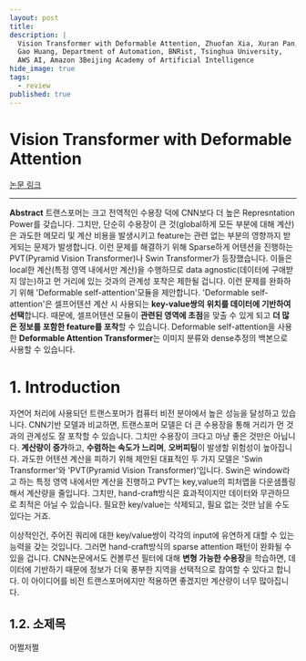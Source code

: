 ```yaml
---
layout: post
title: 
description: |
  Vision Transformer with Deformable Attention, Zhuofan Xia, Xuran Pan, Shiji Song, Li Erran Li, 
  Gao Huang, Department of Automation, BNRist, Tsinghua University, 
  AWS AI, Amazon 3Beijing Academy of Artificial Intelligence
hide_image: true
tags:
  - review
published: true
---
```


# Vision Transformer with Deformable Attention
[논문 링크](https://openaccess.thecvf.com/content/CVPR2022/html/Xia_Vision_Transformer_With_Deformable_Attention_CVPR_2022_paper.html?ref=https://githubhelp.com)

* * *
**Abstract**
 트랜스포머는 크고 전역적인 수용장 덕에 CNN보다 더 높은 Represntation Power를 갖습니다. 
그치만, 단순히 수용장이 큰 것(global하게 모든 부분에 대해 계산)은 과도한 메모리 및 계산 비용을 발생시키고 feature는 관련 없는 부분의 영향까지 받게되는 문제가 발생합니다.
이런 문제를 해결하기 위해 Sparse하게 어텐션을 진행하는 PVT(Pyramid Vision Transformer)나 Swin Transformer가 등장했습니다. 
이들은 local한 계산(특정 영역 내에서만 계산)을 수행하므로 data agnostic(데이터에 구애받지 않는)하고 먼 거리에 있는 것과의 관계성 
포착은 제한될 겁니다. 이런 문제를 완화하기 위해 'Deformable self-attention'모듈을 제안합니다. 
'Deformable self-attention'은 셀프어텐션 계산 시 사용되는 **key-value쌍의 위치를 데이터에 기반하여 선택**합니다. 
때문에, 셀프어텐션 모듈이 **관련된 영역에 초점**을 맞출 수 있게 되고 **더 많은 정보를 포함한 feature를 포착**할 수 있습니다. 
Deformable self-attention을 사용한 **Deformable Attention Transformer**는 이미지 분류와 dense추정의 백본으로 사용할 수 있습니다.


# 1. Introduction
 자연어 처리에 사용되던 트랜스포머가 컴퓨터 비전 분야에서 높은 성능을 달성하고 있습니다. CNN기반 모델과 비교하면, 트랜스포머 모델은 
더 큰 수용장을 통해 거리가 먼 것과의 관계성도 잘 포착할 수 있습니다. 그치만 수용장이 크다고 마냥 좋은 것만은 아닙니다. 
**계산량이 증가**하고, **수렴하는 속도가 느리며**, **오버피팅**이 발생할 위험성이 높아집니다. 
과도한 어텐션 계산을 피하기 위해 제안된 대표적인 두 가지 모델은 'Swin Transformer'와 'PVT(Pyramid Vision Transformer)'입니다. 
Swin은 window라고 하는 특정 영역 내에서만 계산을 진행하고 PVT는 key,value의 피처맵을 다운샘플링해서 계산량을 줄입니다. 
그치만, hand-craft방식은 효과적이지만 데이터와 무관하므로 최적은 아닐 수 있습니다. 
필요한 key/value는 삭제되고, 필요 없는 것만 남을 수도 있다는 거죠.   
   
 이상적인건, 주어진 쿼리에 대한 key/value쌍이 각각의 input에 유연하게 대할 수 있는 능력을 갖는 것입니다. 그러면
hand-craft방식의 sparse attention 패턴이 완화될 수 있을 겁니다. CNN논문에서도 컨볼루션 필터에 대해 **변형 가능한 수용장**을 
학습하면, 데이터에 기반하기 때문에 정보가 더욱 풍부한 지역을 선택적으로 참여할 수 있다고 합니다. 이 아이디어를 비전 트랜스포머에지만 
적용하면 좋겠지만 계산량이 너무 많아집니다. 


## 1.2. 소제목
어쩔저쩔
